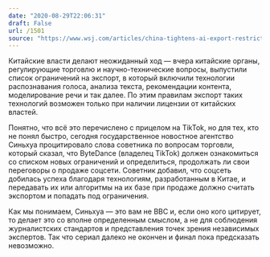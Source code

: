 ```yaml
---
date: "2020-08-29T22:06:31"
draft: False
url: /1501
source: "https://www.wsj.com/articles/china-tightens-ai-export-restrictions-11598703527?mod=djemalertNEWS"
---
```


Китайские власти делают неожиданный ход — вчера китайские органы, регулирующие торговлю и научно-технические вопросы, выпустили список ограничений на экспорт, в который включили технологии распознавания голоса, анализа текста, рекомендации контента, моделирование речи и так далее. По этим правилам экспорт таких технологий возможен только при наличии лицензии от китайских властей. 

Понятно, что всё это перечислено с прицелом на TikTok, но для тех, кто не понял быстро, сегодня государственное новостное агентство Синьхуа процитировало слова советника по вопросам торговли, который сказал, что ByteDance (владелец TikTok) должен ознакомиться со списком новых ограничений и  определиться, продолжать ли свои переговоры о продаже соцсети. Советник добавил, что соцсеть добилась успеха благодаря технологиям, разработанным в Китае, и передавать их или алгоритмы на их базе при продаже должно считать экспортом и попадать под ограничения.

Как мы понимаем, Синьхуа — это вам не BBC и, если оно кого цитирует, то делает это со вполне определенным смыслом, а не для соблюдения журналистских стандартов и представления точек зрения независимых экспертов. Так что сериал далеко не окончен и финал пока предсказать невозможно.
